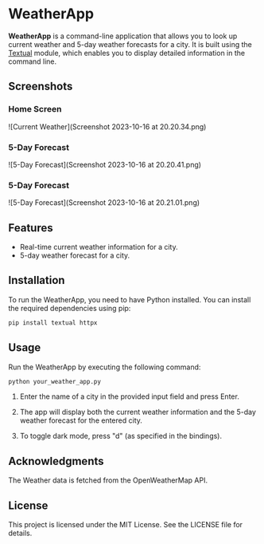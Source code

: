 # WeatherApp

**WeatherApp** is a command-line application that allows you to look up current weather and 5-day weather forecasts for a city. It is built using the [Textual](https://pypi.org/project/textual/) module, which enables you to display detailed information in the command line.

## Screenshots

### Home Screen 
![Current Weather](Screenshot 2023-10-16 at 20.20.34.png)

### 5-Day Forecast
![5-Day Forecast](Screenshot 2023-10-16 at 20.20.41.png)

### 5-Day Forecast
![5-Day Forecast](Screenshot 2023-10-16 at 20.21.01.png)

## Features

- Real-time current weather information for a city.
- 5-day weather forecast for a city.

## Installation

To run the WeatherApp, you need to have Python installed. You can install the required dependencies using pip:

```bash
pip install textual httpx
```

## Usage

Run the WeatherApp by executing the following command:
```bash
python your_weather_app.py
```

1) Enter the name of a city in the provided input field and press Enter.

2) The app will display both the current weather information and the 5-day weather forecast for the entered city.

3) To toggle dark mode, press "d" (as specified in the bindings).

## Acknowledgments

The Weather data is fetched from the OpenWeatherMap API.

## License

This project is licensed under the MIT License. See the LICENSE file for details.
 
